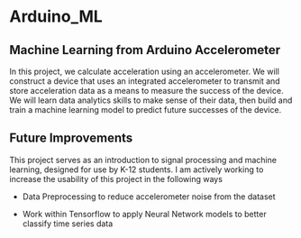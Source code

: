 # Arduino_ML

## Machine Learning from Arduino Accelerometer

In this project, we calculate acceleration using an accelerometer.  We will construct a device that uses an integrated accelerometer to transmit and store acceleration data as a means to measure the success of the device. We will learn data analytics skills to make sense of their data, then build and train a machine learning model to predict future successes of the device.
	
 ## Future Improvements
  
This project serves as an introduction to signal processing and machine learning, designed for use by K-12 students. I am actively working to increase the usability of this project in the following ways

  - Data Preprocessing to reduce accelerometer noise from the dataset
      
  - Work within Tensorflow to apply Neural Network models to better classify time series data
